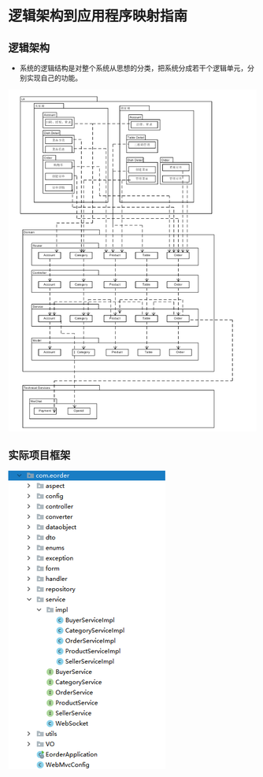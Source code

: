 # 逻辑架构到应用程序映射指南

## 逻辑架构
- 系统的逻辑结构是对整个系统从思想的分类，把系统分成若干个逻辑单元，分别实现自己的功能。

![](https://raw.githubusercontent.com/E-Order/Dashboard/master/document/graph/%E9%80%BB%E8%BE%91%E8%A7%86%E5%9B%BE.png)

## 实际项目框架

![](https://github.com/E-Order/Dashboard/blob/master/document/graph/%E5%8C%85%E5%9B%BE.png)
